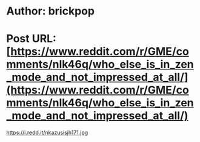 # Author: brickpop
# Post URL: [https://www.reddit.com/r/GME/comments/nlk46q/who_else_is_in_zen_mode_and_not_impressed_at_all/](https://www.reddit.com/r/GME/comments/nlk46q/who_else_is_in_zen_mode_and_not_impressed_at_all/)


https://i.redd.it/nkazusisjh171.jpg